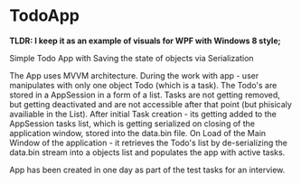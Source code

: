 # TodoApp
<b>TLDR: I keep it as an example of visuals for WPF with Windows 8 style;</b>

Simple Todo App with Saving the state of objects via Serialization

The App uses MVVM architecture. During the work with app - user manipulates with only one object Todo (which is a task). The Todo's are stored in a AppSession in a form of a list.
Tasks are not getting removed, but getting deactivated and are not accessible after that point (but phisicaly availiable in the List).
After initial Task creation - its getting added to the AppSession tasks list, which is getting serialized on closing of the application window, stored into the data.bin file.
On Load of the Main Window of the application - it retrieves the Todo's list by de-serializing the data.bin stream into a objects list and populates the app with active tasks.

App has been created in one day as part of the test tasks for an interview.
